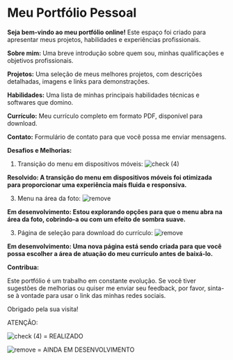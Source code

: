 # Meu Portfólio Pessoal

**Seja bem-vindo ao meu portfólio online!** Este espaço foi criado para apresentar meus projetos, habilidades e experiências profissionais.


**Sobre mim:** Uma breve introdução sobre quem sou, minhas qualificações e objetivos profissionais.

**Projetos:** Uma seleção de meus melhores projetos, com descrições detalhadas, imagens e links para demonstrações.

**Habilidades:** Uma lista de minhas principais habilidades técnicas e softwares que domino.

**Currículo:** Meu currículo completo em formato PDF, disponível para download.

**Contato:** Formulário de contato para que você possa me enviar mensagens.


**Desafios e Melhorias:**

1. Transição do menu em dispositivos móveis: ![check (4)](https://github.com/gabrielucasantos/personal-portfolio/assets/132011614/beefd0de-764b-4a12-9739-ab8678679c2f)
   
**Resolvido: A transição do menu em dispositivos móveis foi otimizada para proporcionar uma experiência mais fluida e responsiva.**

3. Menu na área da foto: ![remove](https://github.com/gabrielucasantos/personal-portfolio/assets/132011614/88f43711-5751-4d45-bbf2-ced4df3d02d8)

**Em desenvolvimento: Estou explorando opções para que o menu abra na área da foto, cobrindo-a ou com um efeito de sombra suave.**

3. Página de seleção para download do currículo: ![remove](https://github.com/gabrielucasantos/personal-portfolio/assets/132011614/88f43711-5751-4d45-bbf2-ced4df3d02d8)

**Em desenvolvimento: Uma nova página está sendo criada para que você possa escolher a área de atuação do meu currículo antes de baixá-lo.**

**Contribua:**

Este portfólio é um trabalho em constante evolução. Se você tiver sugestões de melhorias ou quiser me enviar seu feedback, por favor, sinta-se à vontade para usar o link das minhas redes sociais.

Obrigado pela sua visita!

ATENÇÃO: 

![check (4)](https://github.com/gabrielucasantos/personal-portfolio/assets/132011614/beefd0de-764b-4a12-9739-ab8678679c2f) = REALIZADO

![remove](https://github.com/gabrielucasantos/personal-portfolio/assets/132011614/88f43711-5751-4d45-bbf2-ced4df3d02d8) = AINDA EM DESENVOLVIMENTO

